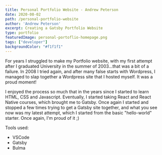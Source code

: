```yaml
---
title: Personal Portfolio Website - Andrew Peterson
date: 2020-08-02
path: /personal-portfolio-website
author: 'Andrew Peterson'
excerpt: Creating a Gatsby Portfolio Website
type: portfolio
featuredImage: personal-portoflio-homepage.png
tags: ["developer"]
backgroundColor: "#f1f1f1"
---
```

For years I struggled to make my Portfolio website, with my first attempt after I graduated University in the summer of 2003...that was a bit of a failure.  In 2008 I tried again, and after many false starts with Wordpress, I managed to slap together a Wordpress site that I hosted myself.  It was a proud moment!

I enjoyed the process so much that in the years since I started to learn HTML, CSS and Javascript.  Eventually, I started taking React and React Native courses, which brought me to Gatsby.  Once again I started and stopped a few times trying to get a Gatsby site together, and what you see now was my latest attempt, which I started from the basic "hello-world" starter.  Once again, I'm proud of it ;)

Tools used:
- VSCode
- Gatsby
- Bulma